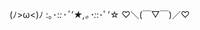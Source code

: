 (ﾉ>ω<)ﾉ :｡･:*:･ﾟ’★,｡･:*:･ﾟ’☆  ♡＼(￣▽￣)／♡

<!--
### Hi there 👋

**lukyth/lukyth** is a ✨ _special_ ✨ repository because its `README.md` (this file) appears on your GitHub profile.

Here are some ideas to get you started:

- 🔭 I’m currently working on ...
- 🌱 I’m currently learning ...
- 👯 I’m looking to collaborate on ...
- 🤔 I’m looking for help with ...
- 💬 Ask me about ...
- 📫 How to reach me: ...
- 😄 Pronouns: ...
- ⚡ Fun fact: ...
-->
